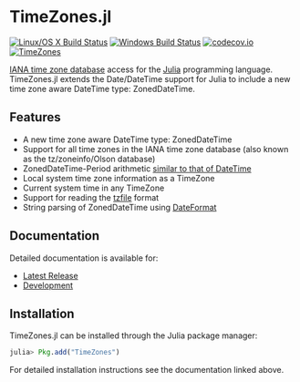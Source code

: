 TimeZones.jl
============

[![Linux/OS X Build Status](https://travis-ci.org/quinnj/TimeZones.jl.svg?branch=master)](https://travis-ci.org/quinnj/TimeZones.jl)
[![Windows Build Status](https://ci.appveyor.com/api/projects/status/99tm5t4txx92oh2c/branch/master?svg=true)](https://ci.appveyor.com/project/quinnj/timezones-jl/branch/master)
[![codecov.io](http://codecov.io/github/quinnj/TimeZones.jl/coverage.svg?branch=master)](http://codecov.io/github/quinnj/TimeZones.jl?branch=master)
[![TimeZones](http://pkg.julialang.org/badges/TimeZones_0.4.svg)](http://pkg.julialang.org/?pkg=TimeZones&ver=0.4)

[IANA time zone database](http://www.iana.org/time-zones) access for the [Julia](http://julialang.org/) programming language. TimeZones.jl extends the Date/DateTime support for Julia to include a new time zone aware DateTime type: ZonedDateTime.

## Features

* A new time zone aware DateTime type: ZonedDateTime
* Support for all time zones in the IANA time zone database (also known as the tz/zoneinfo/Olson database)
* ZonedDateTime-Period arithmetic [similar to that of DateTime](http://julia.readthedocs.io/en/latest/manual/dates/#timetype-period-arithmetic)
* Local system time zone information as a TimeZone
* Current system time in any TimeZone
* Support for reading the [tzfile](http://man7.org/linux/man-pages/man5/tzfile.5.html) format
* String parsing of ZonedDateTime using [DateFormat](http://julia.readthedocs.org/en/latest/manual/dates/?highlight=dateformat#constructors)

## Documentation

Detailed documentation is available for:
* [Latest Release](http://timezonesjl.readthedocs.org/en/stable/)
* [Development](http://timezonesjl.readthedocs.org/en/latest/)

## Installation

TimeZones.jl can be installed through the Julia package manager:

```julia
julia> Pkg.add("TimeZones")
```

For detailed installation instructions see the documentation linked above.
